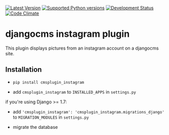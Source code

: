 [![Latest Version](https://img.shields.io/pypi/v/cmsplugin_instagram.svg)](https://pypi.python.org/pypi/cmsplugin-instagram/)
[![Supported Python versions](https://img.shields.io/pypi/pyversions/cmsplugin_instagram.svg)](https://pypi.python.org/pypi/cmsplugin-instagram/)
[![Development Status](https://img.shields.io/pypi/status/cmsplugin_instagram.svg)](https://pypi.python.org/pypi/cmsplugin_instagram/)
[![Code Climate](https://codeclimate.com/github/creimers/cmsplugin_instagram/badges/gpa.svg)](https://codeclimate.com/github/creimers/cmsplugin_instagram)
# djangocms instagram plugin

This plugin displays pictures from an instagram account on a djangocms site.

## Installation

* ``pip install cmsplugin_instagram``

* add ``cmsplugin_instagram`` to ``INSTALLED_APPS`` in ``settings.py``

if you're using Django >= 1.7:

* add ``'cmsplugin_instagram': 'cmsplugin_instagram.migrations_django'`` to ``MIGRATION_MODULES`` in ``settings.py``

* migrate the database
